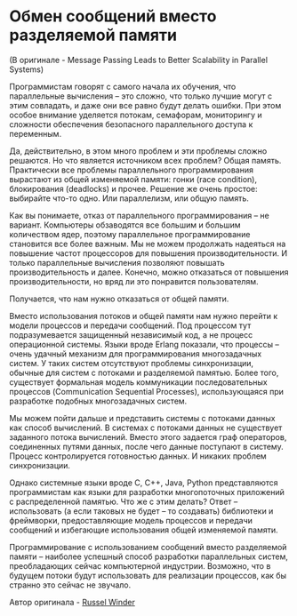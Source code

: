 # Обмен сообщений вместо разделяемой памяти
(В оригинале - Message Passing Leads to Better Scalability in Parallel Systems)

Программистам говорят с самого начала их обучения, что параллельные вычисления – это сложно, что только лучшие могут с этим совладать, и даже они все равно будут делать ошибки. При этом особое внимание уделяется потокам, семафорам, мониторингу и сложности обеспечения безопасного параллельного доступа к переменным.

Да, действительно, в этом много проблем и эти проблемы сложно решаются. Но что является источником всех проблем? Общая память. Практически все проблемы параллельного программирования вырастают из общей изменяемой памяти: гонки (race condition), блокирования (deadlocks) и прочее. Решение же очень простое: выбирайте что-то одно. Или параллелизм, или общую память.

Как вы понимаете, отказ от параллельного программирования – не вариант. Компьютеры обзаводятся все большим и большим количеством ядер, поэтому параллельное программирование становится все более важным. Мы не можем продолжать надеяться на повышение частот процессоров для повышения производительности. И только параллельные вычисления позволяют повышать производительность и далее. Конечно, можно отказаться от повышения производительности, но вряд ли это понравится пользователям.

Получается, что нам нужно отказаться от общей памяти.

Вместо использования потоков и общей памяти нам нужно перейти к модели процессов и передачи сообщений. Под процессом тут подразумевается защищенный независимый код, а не процесс операционной системы. Языки вроде Erlang показали, что процессы – очень удачный механизм для программирования многозадачных систем. У таких систем отсутствуют проблемы синхронизации, обычные для систем с потоками и разделяемой памятью. Более того, существует формальная модель коммуникации последовательных процессов (Communication Sequential Processes), использующаяся при разработке подобных многозадачных систем.

Мы можем пойти дальше и представить системы с потоками данных как способ вычислений. В системах с потоками данных не существует заданного потока вычислений. Вместо этого задается граф операторов, соединенных путями данных, после чего данные поступают в систему. Процесс контролируется готовностью данных. И никаких проблем синхронизации.

Однако системные языки вроде C, C++, Java, Python представляются программистам как языки для разработки многопоточных приложений с распределенной памятью. Что же с этим делать? Ответ – использовать (а если таковых не будет – то создавать) библиотеки и фреймворки, предоставляющие модель процессов и передачи сообщений и избегающие использования общей изменяемой памяти.

Программирование с использованием сообщений вместо разделяемой памяти – наиболее успешный способ разработки параллельных систем, преобладающих сейчас компьютерной индустрии. Возможно, что в будущем потоки будут использовать для реализации процессов, как бы странно это сейчас не звучало.

Автор оригинала - [Russel Winder](http://programmer.97things.oreilly.com/wiki/index.php/Russel_Winder)
